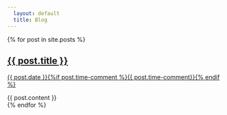 ```yaml
---
  layout: default
  title: Blog
---
```

<div class="listing">
    {% for post in site.posts %}
    <post>
        <post-header class="entry-header">
            <h2 class="entry-title">
            <a href="{{ post.url | prepend: site.baseurl }}">{{ post.title }}</a>
            </h2>
            <p class="published" datetime="{{ post.date }}" pubdate="">
            <a href="{{ post.url | prepend: site.baseurl }}">{{ post.date }}{%if post.time-comment %}{{ post.time-comment}}{% endif %}</a>
            </p>
        </post-header>
        <div class="entry-content">
            {{ post.content }}
        </div>
    </post>
    {% endfor %}
</div>
